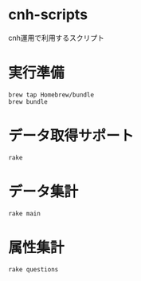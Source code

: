 # cnh-scripts
cnh運用で利用するスクリプト

# 実行準備

```
brew tap Homebrew/bundle
brew bundle
```

# データ取得サポート

```
rake
```

# データ集計

```
rake main
```

# 属性集計

```
rake questions
```
